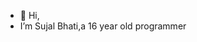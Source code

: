 - 👋 Hi,
- I’m Sujal Bhati,a 16 year old programmer

<!---
sujalbhatii/sujalbhatii is a ✨ special ✨ repository because its `README.md` (this file) appears on your GitHub profile.
You can click the Preview link to take a look at your changes.
--->
